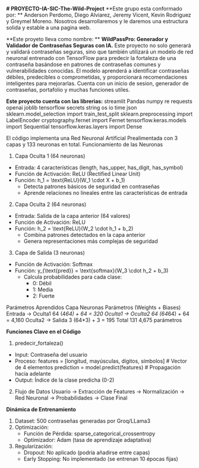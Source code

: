 **# PROYECTO-IA-SIC-The-Wild-Project**
**Este grupo esta conformado por: **
Anderson Perdomo, Diego Alviarez, Jeremy Vicent, Kevin Rodriguez y Greymel Moreno. 
Nosotros desarrollaremos y le daremos una estructura solida y estable a una pagina web.

**Este proyeto lleva como nombre: **
**WildPassPro: Generador y Validador de Contraseñas Seguras con IA.**
Este proyecto no solo generará y validará contraseñas seguras, sino que también utilizará un modelo de red neuronal entrenado con TensorFlow para predecir la fortaleza de una contraseña basándose en patrones de contraseñas comunes y vulnerabilidades conocidas. El modelo aprenderá a identificar contraseñas débiles, predecibles o comprometidas, y proporcionará recomendaciones inteligentes para mejorarlas.
Cuenta con un inicio de sesion, generador de contraseñas, portafolio y muchas funciones utiles. 

**Este proyecto cuenta con las librerias:**
streamlit
Pandas
numpy
re
requests
openai
joblib
tensorflow
secrets
string
os
io
time
json
sklearn.model_selection import train_test_split
sklearn.preprocessing import LabelEncoder
cryptography.fernet import Fernet
tensorflow.keras.models import Sequential
tensorflow.keras.layers import Dense

El código implementa una Red Neuronal Artificial Prealimentada con 3 capas y 133 neuronas en total. 
Funcionamiento de las Neuronas
1. Capa Oculta 1 (64 neuronas)
  * Entrada: 4 características (length, has_upper, has_digit, has_symbol)
  * Función de Activación: ReLU (Rectified Linear Unit)
  * Función:
    h_1 = \text{ReLU}(W_1 \cdot X + b_1)
    * Detecta patrones básicos de seguridad en contraseñas
    * Aprende relaciones no lineales entre las características de entrada
      
2. Capa Oculta 2 (64 neuronas)
  * Entrada: Salida de la capa anterior (64 valores)
  * Función de Activación: ReLU
  * Función:
    h_2 = \text{ReLU}(W_2 \cdot h_1 + b_2)
    * Combina patrones detectados en la capa anterior
    * Genera representaciones más complejas de seguridad
   
3. Capa de Salida (3 neuronas)
  * Función de Activación: Softmax
  * Función:
    y_{\text{pred}} = \text{softmax}(W_3 \cdot h_2 + b_3)
    * Calcula probabilidades para cada clase:
      * 0: Débil
      * 1: Media
      * 2: Fuerte

Parámetros Aprendidos
Capa	Neuronas	Parámetros (Weights + Biases)
Entrada → Oculta1	64	(4*64) + 64 = 320
Oculta1 → Oculta2	64	(64*64) + 64 = 4,160
Oculta2 → Salida	3	(64*3) + 3 = 195
Total	131	4,675 parámetros

**Funciones Clave en el Código**
1. predecir_fortaleza()
  * Input: Contraseña del usuario
  * Proceso:
    features = [longitud, mayúsculas, dígitos, símbolos]  # Vector de 4 elementos
    prediction = model.predict(features)                   # Propagación hacia adelante
  * Output: Índice de la clase predicha (0-2)

2. Flujo de Datos
  Usuario → Extracción de Features → Normalización → Red Neuronal → Probabilidades → Clase Final

**Dinámica de Entrenamiento**
  1. Dataset: 500 contraseñas generadas por Groq/LLama3
  2. Optimización:
     * Función de Pérdida: sparse_categorical_crossentropy
     * Optimizador: Adam (tasa de aprendizaje adaptativa)
  3. Regularización:
     * Dropout: No aplicado (podría añadirse entre capas)
     * Early Stopping: No implementado (se entrenan 10 épocas fijas)

   
  

